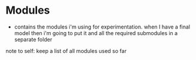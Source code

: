 # Modules
* contains the modules i'm using for experimentation. when I have a final model then i'm going to put it and all the required submodules in a separate folder

note to self: keep a list of all modules used so far